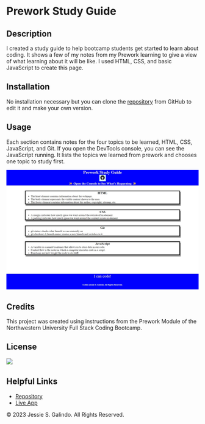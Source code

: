 # Prework Study Guide

## Description

I created a study guide to help bootcamp students get started to learn about coding. It shows a few of my notes from my Prework learning to give a view of what learning about it will be like. I used HTML, CSS, and basic JavaScript to create this page.

## Installation

No installation necessary but you can clone the [repository](https://github.com/MrMessyFace/prework-study-guide) from GitHub to edit it and make your own version.

## Usage

Each section contains notes for the four topics to be learned, HTML, CSS, JavaScript, and Git. If you open the DevTools console, you can see the JavaScript running. It lists the topics we learned from prework and chooses one topic to study first.

![Screenshot](./assets/images/prework-study-guide.jpg)

## Credits

This project was created using instructions from the Prework Module of the Northwestern University Full Stack Coding Bootcamp.

## License

![](https://img.shields.io/badge/license-MIT-brightgreen)

## Helpful Links

- [Repository](https://github.com/MrMessyFace/prework-study-guide)
- [Live App](https://mrmessyface.github.io/prework-study-guide/)

&copy; 2023 Jessie S. Galindo. All Rights Reserved.
